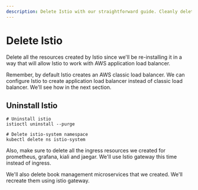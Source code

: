 ```yaml
---
description: Delete Istio with our straightforward guide. Cleanly delete Istio from your system and streamline your setup.
---
```


# Delete Istio

Delete all the resources created by Istio since we'll be re-installing it in a way that will allow Istio to work with AWS application load balancer.

Remember, by default Istio creates an AWS classic load balancer. We can configure Istio to create application load balancer instead of classic load balancer. We'll see how in the next section.


## Uninstall Istio

```
# Uninstall istio
istioctl uninstall --purge

# Delete istio-system namespace
kubectl delete ns istio-system
```

Also, make sure to delete all the ingress resources we created for prometheus, grafana, kiali and jaegar. We'll use Istio gateway this time instead of ingress.

We'll also delete book management microservices that we created. We'll recreate them using istio gateway.